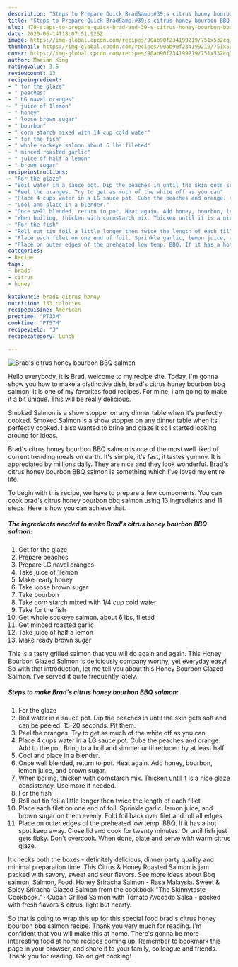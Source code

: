 ```yaml
---
description: "Steps to Prepare Quick Brad&amp;#39;s citrus honey bourbon BBQ salmon"
title: "Steps to Prepare Quick Brad&amp;#39;s citrus honey bourbon BBQ salmon"
slug: 470-steps-to-prepare-quick-brad-and-39-s-citrus-honey-bourbon-bbq-salmon
date: 2020-06-14T18:07:51.926Z
image: https://img-global.cpcdn.com/recipes/90ab90f234199219/751x532cq70/brads-citrus-honey-bourbon-bbq-salmon-recipe-main-photo.jpg
thumbnail: https://img-global.cpcdn.com/recipes/90ab90f234199219/751x532cq70/brads-citrus-honey-bourbon-bbq-salmon-recipe-main-photo.jpg
cover: https://img-global.cpcdn.com/recipes/90ab90f234199219/751x532cq70/brads-citrus-honey-bourbon-bbq-salmon-recipe-main-photo.jpg
author: Marian King
ratingvalue: 3.5
reviewcount: 13
recipeingredient:
- " for the glaze"
- " peaches"
- " LG navel oranges"
- " juice of 1lemon"
- " honey"
- " loose brown sugar"
- " bourbon"
- " corn starch mixed with 14 cup cold water"
- " for the fish"
- " whole sockeye salmon about 6 lbs fileted"
- " minced roasted garlic"
- " juice of half a lemon"
- " brown sugar"
recipeinstructions:
- "For the glaze"
- "Boil water in a sauce pot. Dip the peaches in until the skin gets soft and can be peeled. 15-20 seconds. Pit them."
- "Peel the oranges. Try to get as much of the white off as you can"
- "Place 4 cups water in a LG sauce pot. Cube the peaches and orange. Add to the pot. Bring to a boil and simmer until reduced by at least half"
- "Cool and place in a blender."
- "Once well blended, return to pot. Heat again. Add honey, bourbon, lemon juice, and brown sugar."
- "When boiling, thicken with cornstarch mix. Thicken until it is a nice glaze consistency. Use more if needed."
- "For the fish"
- "Roll out tin foil a little longer then twice the length of each fillet"
- "Place each filet on one end of foil. Sprinkle garlic, lemon juice, and brown sugar on them evenly. Fold foil back over filet and roll all edges"
- "Place on outer edges of the preheated low temp. BBQ. If it has a hot spot keep away. Close lid and cook for twenty minutes. Or until fish just gets flaky. Don&#39;t overcook. When done, plate and serve with warm citrus glaze."
categories:
- Recipe
tags:
- brads
- citrus
- honey

katakunci: brads citrus honey 
nutrition: 133 calories
recipecuisine: American
preptime: "PT33M"
cooktime: "PT57M"
recipeyield: "3"
recipecategory: Lunch

---
```



![Brad&#39;s citrus honey bourbon BBQ salmon](https://img-global.cpcdn.com/recipes/90ab90f234199219/751x532cq70/brads-citrus-honey-bourbon-bbq-salmon-recipe-main-photo.jpg)

Hello everybody, it is Brad, welcome to my recipe site. Today, I'm gonna show you how to make a distinctive dish, brad&#39;s citrus honey bourbon bbq salmon. It is one of my favorites food recipes. For mine, I am going to make it a bit unique. This will be really delicious.

Smoked Salmon is a show stopper on any dinner table when it&#39;s perfectly cooked. Smoked Salmon is a show stopper on any dinner table when its perfectly cooked. I also wanted to brine and glaze it so I started looking around for ideas.

Brad&#39;s citrus honey bourbon BBQ salmon is one of the most well liked of current trending meals on earth. It's simple, it's fast, it tastes yummy. It is appreciated by millions daily. They are nice and they look wonderful. Brad&#39;s citrus honey bourbon BBQ salmon is something which I've loved my entire life.


To begin with this recipe, we have to prepare a few components. You can cook brad&#39;s citrus honey bourbon bbq salmon using 13 ingredients and 11 steps. Here is how you can achieve that.

<!--inarticleads1-->

##### The ingredients needed to make Brad&#39;s citrus honey bourbon BBQ salmon:

1. Get  for the glaze
1. Prepare  peaches
1. Prepare  LG navel oranges
1. Take  juice of 1lemon
1. Make ready  honey
1. Take  loose brown sugar
1. Take  bourbon
1. Take  corn starch mixed with 1/4 cup cold water
1. Take  for the fish
1. Get  whole sockeye salmon. about 6 lbs, fileted
1. Get  minced roasted garlic
1. Take  juice of half a lemon
1. Make ready  brown sugar


This is a tasty grilled salmon that you will do again and again. This Honey Bourbon Glazed Salmon is deliciously company worthy, yet everyday easy! So with that introduction, let me tell you about this Honey Bourbon Glazed Salmon. I&#39;ve served it quite frequently lately. 

<!--inarticleads2-->

##### Steps to make Brad&#39;s citrus honey bourbon BBQ salmon:

1. For the glaze
1. Boil water in a sauce pot. Dip the peaches in until the skin gets soft and can be peeled. 15-20 seconds. Pit them.
1. Peel the oranges. Try to get as much of the white off as you can
1. Place 4 cups water in a LG sauce pot. Cube the peaches and orange. Add to the pot. Bring to a boil and simmer until reduced by at least half
1. Cool and place in a blender.
1. Once well blended, return to pot. Heat again. Add honey, bourbon, lemon juice, and brown sugar.
1. When boiling, thicken with cornstarch mix. Thicken until it is a nice glaze consistency. Use more if needed.
1. For the fish
1. Roll out tin foil a little longer then twice the length of each fillet
1. Place each filet on one end of foil. Sprinkle garlic, lemon juice, and brown sugar on them evenly. Fold foil back over filet and roll all edges
1. Place on outer edges of the preheated low temp. BBQ. If it has a hot spot keep away. Close lid and cook for twenty minutes. Or until fish just gets flaky. Don&#39;t overcook. When done, plate and serve with warm citrus glaze.


It checks both the boxes - definitely delicious, dinner party quality and minimal preparation time. This Citrus &amp; Honey Roasted Salmon is jam packed with savory, sweet and sour flavors. See more ideas about Bbq salmon, Salmon, Food. Honey Sriracha Salmon - Rasa Malaysia. Sweet &amp; Spicy Sriracha-Glazed Salmon from the cookbook &#34;The Skinnytaste Cookbook.&#34; · Cuban Grilled Salmon with Tomato Avocado Salsa - packed with fresh flavors &amp; citrus, light but hearty. 

So that is going to wrap this up for this special food brad&#39;s citrus honey bourbon bbq salmon recipe. Thank you very much for reading. I'm confident that you will make this at home. There's gonna be more interesting food at home recipes coming up. Remember to bookmark this page in your browser, and share it to your family, colleague and friends. Thank you for reading. Go on get cooking!
